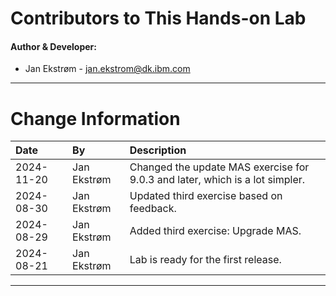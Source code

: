 
# Contributors to This Hands-on Lab

#### Author & Developer:

- Jan Ekstrøm - <jan.ekstrom@dk.ibm.com>

---

# Change Information

|Date      |By             | Description                                           |
|:---------|:--------------|:------------------------------------------------------|
|2024-11-20|Jan Ekstrøm    |Changed the update MAS exercise for 9.0.3 and later, which is a lot simpler.   |
|2024-08-30|Jan Ekstrøm    |Updated third exercise based on feedback.              |
|2024-08-29|Jan Ekstrøm    |Added third exercise: Upgrade MAS.                     |
|2024-08-21|Jan Ekstrøm    |Lab is ready for the first release.                    |


---

